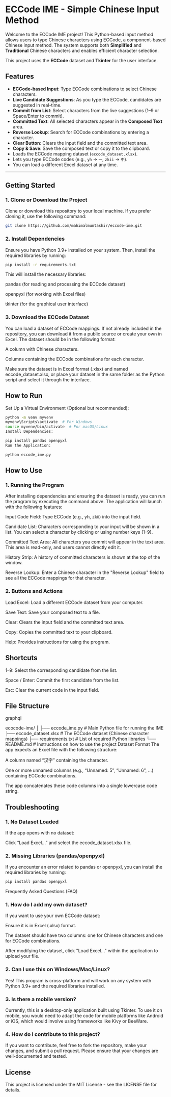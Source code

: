 # ECCode IME - Simple Chinese Input Method

Welcome to the ECCode IME project! This Python-based input method allows users to type Chinese characters using ECCode, a component-based Chinese input method. The system supports both **Simplified** and **Traditional** Chinese characters and enables efficient character selection.

This project uses the **ECCode** dataset and **Tkinter** for the user interface.

## **Features**

- **ECCode-based Input**: Type ECCode combinations to select Chinese characters.
- **Live Candidate Suggestions**: As you type the ECCode, candidates are suggested in real-time.
- **Commit from List**: Select characters from the live suggestions (1–9 or Space/Enter to commit).
- **Committed Text**: All selected characters appear in the **Composed Text** area.
- **Reverse Lookup**: Search for ECCode combinations by entering a character.
- **Clear Button**: Clears the input field and the committed text area.
- **Copy & Save**: Save the composed text or copy it to the clipboard.
- Loads the ECCode mapping dataset (`eccode_dataset.xlsx`).
- Lets you type ECCode codes (e.g., `yh` → `一`, `zkii` → `中`).
- You can load a different Excel dataset at any time.

---

## **Getting Started**

### 1. **Clone or Download the Project**
Clone or download this repository to your local machine. If you prefer cloning it, use the following command:

```bash
git clone https://github.com/mahimalmuntashir/eccode-ime.git
```

### 2. **Install Dependencies**
Ensure you have Python 3.9+ installed on your system. Then, install the required libraries by running:

```bash
pip install -r requirements.txt
```
This will install the necessary libraries:

pandas (for reading and processing the ECCode dataset)

openpyxl (for working with Excel files)

tkinter (for the graphical user interface)

### 3. **Download the ECCode Dataset**
You can load a dataset of ECCode mappings. If not already included in the repository, you can download it from a public source or create your own in Excel. The dataset should be in the following format:

A column with Chinese characters.

Columns containing the ECCode combinations for each character.

Make sure the dataset is in Excel format (.xlsx) and named eccode_dataset.xlsx, or place your dataset in the same folder as the Python script and select it through the interface.

## **How to Run**
Set Up a Virtual Environment (Optional but recommended):

```bash
python -m venv myvenv
myvenv\Scripts\activate  # For Windows
source myvenv/bin/activate  # For macOS/Linux
Install Dependencies:
```

```bash
pip install pandas openpyxl
Run the Application:
```

```bash
python eccode_ime.py
```

## **How to Use**
### 1. Running the Program
After installing dependencies and ensuring the dataset is ready, you can run the program by executing the command above. The application will launch with the following features:

Input Code Field: Type ECCode (e.g., yh, zkii) into the input field.

Candidate List: Characters corresponding to your input will be shown in a list. You can select a character by clicking or using number keys (1–9).

Committed Text Area: All characters you commit will appear in the text area. This area is read-only, and users cannot directly edit it.

History Strip: A history of committed characters is shown at the top of the window.

Reverse Lookup: Enter a Chinese character in the "Reverse Lookup" field to see all the ECCode mappings for that character.

### 2. Buttons and Actions
Load Excel: Load a different ECCode dataset from your computer.

Save Text: Save your composed text to a file.

Clear: Clears the input field and the committed text area.

Copy: Copies the committed text to your clipboard.

Help: Provides instructions for using the program.

## **Shortcuts**
1–9: Select the corresponding candidate from the list.

Space / Enter: Commit the first candidate from the list.

Esc: Clear the current code in the input field.

## **File Structure**
graphql
 
ecocode-ime/
│
├── eccode_ime.py              # Main Python file for running the IME
├── eccode_dataset.xlsx        # The ECCode dataset (Chinese character mappings)
├── requirements.txt           # List of required Python libraries
└── README.md                  # Instructions on how to use the project
Dataset Format
The app expects an Excel file with the following structure:

A column named “汉字” containing the character.

One or more unnamed columns (e.g., “Unnamed: 5”, “Unnamed: 6”, …) containing ECCode combinations.

The app concatenates these code columns into a single lowercase code string.

## **Troubleshooting**
### 1. No Dataset Loaded
If the app opens with no dataset:

Click “Load Excel…” and select the eccode_dataset.xlsx file.

### 2. Missing Libraries (pandas/openpyxl)
If you encounter an error related to pandas or openpyxl, you can install the required libraries by running:

```bash
pip install pandas openpyxl
```

Frequently Asked Questions (FAQ)
### 1. How do I add my own dataset?
If you want to use your own ECCode dataset:

Ensure it is in Excel (.xlsx) format.

The dataset should have two columns: one for Chinese characters and one for ECCode combinations.

After modifying the dataset, click "Load Excel..." within the application to upload your file.

### 2. Can I use this on Windows/Mac/Linux?
Yes! This program is cross-platform and will work on any system with Python 3.9+ and the required libraries installed.

### 3. Is there a mobile version?
Currently, this is a desktop-only application built using Tkinter. To use it on mobile, you would need to adapt the code for mobile platforms like Android or iOS, which would involve using frameworks like Kivy or BeeWare.

### 4. How do I contribute to this project?
If you want to contribute, feel free to fork the repository, make your changes, and submit a pull request. Please ensure that your changes are well-documented and tested.

## **License**
This project is licensed under the MIT License - see the LICENSE file for details. 
